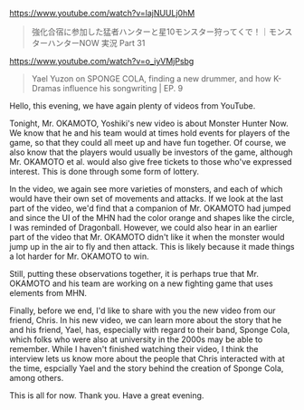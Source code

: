 https://www.youtube.com/watch?v=lajNUULj0hM

> 強化合宿に参加した猛者ハンターと星10モンスター狩ってくで！｜モンスターハンターNOW 実況 Part 31

https://www.youtube.com/watch?v=o_iyVMjPsbg

> Yael Yuzon on SPONGE COLA, finding a new drummer, and how K-Dramas influence his songwriting | EP. 9 

Hello, this evening, we have again plenty of videos from YouTube.

Tonight, Mr. OKAMOTO, Yoshiki's new video is about Monster Hunter Now. We know that he and his team would at times hold events for players of the game, so that they could all meet up and have fun together. Of course, we also know that the players would usually be investors of the game, although Mr. OKAMOTO et al. would also give free tickets to those who've expressed interest. This is done through some form of lottery.

In the video, we again see more varieties of monsters, and each of which would have their own set of movements and attacks. If we look at the last part of the video, we'd find that a companion of Mr. OKAMOTO had jumped and since the UI of the MHN had the color orange and shapes like the circle, I was reminded of Dragonball. However, we could also hear in an earlier part of the video that Mr. OKAMOTO didn't like it when the monster would jump up in the air to fly and then attack. This is likely because it made things a lot harder for Mr. OKAMOTO to win.

Still, putting these observations together, it is perhaps true that Mr. OKAMOTO and his team are working on a new fighting game that uses elements from MHN.

Finally, before we end, I'd like to share with you the new video from our friend, Chris. In his new video, we can learn more about the story that he and his friend, Yael, has, especially with regard to their band, Sponge Cola, which folks who were also at university in the 2000s may be able to remember. While I haven't finished watching their video, I think the interview lets us know more about the people that Chris interacted with at the time, espcially Yael and the story behind the creation of Sponge Cola, among others.

This is all for now. Thank you. Have a great evening.
